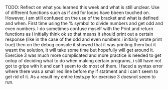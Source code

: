 TODO: Reflect on what you learned this week and what is still unclear.
Use of different functions such as if and for loops have bbeen touched on. However, i am still confused on the use of the bracket and what is defined and when. First time using the % symbol to divide numbers and get odd and even numbers. I do sometimes confuse myself with the Print and return functions as i initially think ok so that means it should print out a certain response (like in the case of the odd and even numbers i initially wrote print true) then on the debug console it showed that it was printing them but it wasnt the solution, it will take some time but hopefully will get around it. Exercise 3 was much more complicated and more practice is needed to get ontop of deciding what to do when making certain programs, i still have not got to grips with it and can't seem to do most of them.
I faced a syntax error where there was a small red line before my if statment and i can't seem to get rid of it. As a result my entire tests.py for exercise 3 doesnot seem to run.